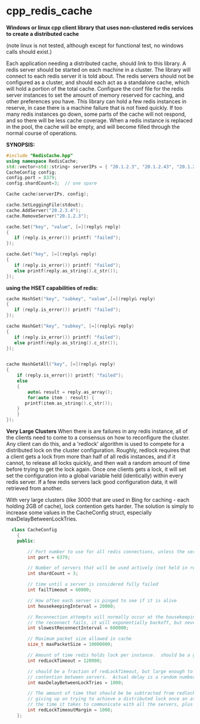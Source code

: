 # cpp_redis_cache
**Windows or linux cpp client library that uses non-clustered redis services to create a distributed cache**

(note linux is not tested, although except for functional test, no windows calls should exist.)

Each application needing a distributed cache, should link to this library.
A redis server should be started on each machine in a cluster.  The library will connect to each redis server it is told about.
The redis servers should not be configured as a cluster, and should each act as a standalone cache, which will hold a portion of the total cache.
Configure the conf file for the redis server instances to set the amount of memory reserved for caching, and other preferences you have.
This library can hold a few redis instances in reserve, in case there is a machine failure that is not fixed quickly.  If too many redis instances go down,
some parts of the cache will not respond, and so there will be less cache coverage.  When a redis instance is replaced in the pool, the cache will be empty, and
will become filled through the normal course of operations.

**SYNOPSIS:**
```c++
#include "RedisCache.hpp"
using namespace RedisCache;
std::vector<std::string> serverIPs = { "20.1.2.3", "20.1.2.43", "20.1.2.45", "20.1.2.55" };
CacheConfig config;
config.port = 8379;
config.shardCount=3;  // one spare

Cache cache(serverIPs, config);

cache.SetLoggingFile(stdout);
cache.AddServer("20.2.3.4");
cache.RemoveServer("20.1.2.3");

cache.Set("key", "value", [=](reply& reply)
{
   if (reply.is_error()) printf( "failed");
});

cache.Get("key", [=](reply& reply)
{
   if (reply.is_error()) printf( "failed");
   else printf(reply.as_string().c_str());
});
```

**using the HSET capabilities of redis:**

```c++
cache HashSet("key", "subkey", "value",[=](reply& reply)
{
   if (reply.is_error()) printf( "failed");
});

cache HashGet("key", "subkey", [=](reply& reply)
{
   if (reply.is_error()) printf( "failed");
   else printf(reply.as_string().c_str());
});


cache HashGetAll("key", [=](reply& reply)
{
    if (reply.is_error()) printf( "failed");
    else
    {
        auto& result = reply.as_array();
        for(auto item : result) {
  	   printf(item.as_string().c_str());
	}
    }
});
```

**Very Large Clusters**
When there is are failures in any redis instance, all of the clients need to come to a consensus on how to reconfigure the cluster.  Any client can do this, and a 
'redlock' algorithm is used to compete for a distributed lock on the cluster configuration.  Roughly, redlock requires that a client gets a lock from more than half of all 
redis instances, and if it cannot, to release all locks quickly, and then wait a random amount of time before trying to get the lock again.  Once one clients gets a lock, it will
set set the configuration into a global variable held (identically) within every redis server.  If a few redis servers lack good configuration data, it will retrieved from another.

With very large clusters (like 3000 that are used in Bing for caching - each holding 2GB of cache), lock contention gets harder.  The solution is simply to increase some values in
the CacheConfig struct, especially maxDelayBetweenLockTries.

```c++
  class CacheConfig
    {
    public:

        // Port number to use for all redis connections, unless the server ip string includes a port (192.168.1.1:8888)
        int port = 6379;

        // Number of servers that will be used actively (not held in reserve).
        int shardCount = 3;

        // time until a server is considered fully failed
        int failTimeout = 60000;

        // How often each server is pinged to see if it is alive
        int housekeepingInterval = 20000;

        // Reconnection attempts will normally occur at the housekeepingInterval.  However if
        // the reconnect fails, it will exponentially backoff, but never to more than this interval
        int slowestReconnectInterval = 600000;

        // Maximum packet size allowed in cache
        size_t maxPacketSize = 10000000;

        // Amount of time redis holds lock per instance.  should be a greater than the ping interval.
        int redLockTimeout = 120000;

        // should be a fraction of redLockTimeout, but large enough to minimize
        // contention between servers.  Actual delay is a random number smaller than this.
        int maxDelayBetweenLockTries = 1000;

        // The amount of time that should be be subtracted from redlockTimeout for the purposes of
        // giving up on trying to achieve a distributed lock once an attempt is started.  This represents
        // the time it takes to communicate with all the servers, plus clock jitter between the servers.
        int redLockTimeoutMargin = 1000;
    };
 ```

